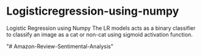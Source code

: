 # Logisticregression-using-numpy
Logistic Regression using Numpy 
The LR models acts as a binary classifier to classify an image as a cat or non-cat using sigmoid activation function.





"# Amazon-Review-Sentimental-Analysis" 
